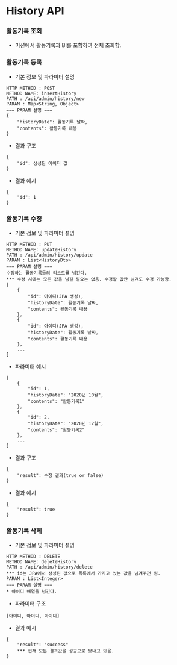 # History API

### 활동기록 조회
* 미션에서 활동기록과 BI를 포함하여 전체 조회함.

### 활동기록 등록
* 기본 정보 및 파라미터 설명
```
HTTP METHOD : POST
METHOD NAME: insertHistory
PATH : /api/admin/history/new
PARAM : Map<String, Object>
=== PARAM 설명 ===
{
    "historyDate": 활동기록 날짜,
    "contents": 활동기록 내용
}
```
* 결과 구조
```
{
    "id": 생성된 아이디 값
}
```
* 결과 예시
```
{
    "id": 1 
}
```

### 활동기록 수정
* 기본 정보 및 파라미터 설명
```
HTTP METHOD : PUT
METHOD NAME: updateHistory
PATH : /api/admin/history/update
PARAM : List<HistoryDto>
=== PARAM 설명 ===
수정하는 활동기록들의 리스트를 넘긴다.
*** 수정 시에는 모든 값을 넘길 필요는 없음. 수정할 값만 넘겨도 수정 가능함.
[
    {
        "id": 아이디(JPA 생성),
        "historyDate": 활동기록 날짜,
        "contents": 활동기록 내용
    },
    {
        "id": 아이디(JPA 생성),
        "historyDate": 활동기록 날짜,
        "contents": 활동기록 내용
    },
    ...
]
```
* 파라미터 예시
```
[
    {
        "id": 1,
        "historyDate": "2020년 10월",
        "contents": "활동기록1"
    },
    {
        "id": 2,
        "historyDate": "2020년 12월",
        "contents": "활동기록2"
    },
    ...
]
```
* 결과 구조
```
{
    "result": 수정 결과(true or false)
}
```
* 결과 예시
```
{
    "result": true
}
```

### 활동기록 삭제
* 기본 정보 및 파라미터 설명
```
HTTP METHOD : DELETE
METHOD NAME: deleteHistory
PATH : /api/admin/history/delete
*** id는 JPA에서 생성된 값으로 목록에서 가지고 있는 값을 넘겨주면 됨.
PARAM : List<Integer>
=== PARAM 설명 ===
* 아이디 배열을 넘긴다.
```
* 파라미터 구조
```
[아이디, 아이디, 아이디] 
```
* 결과 예시
```
{
    "result": "success"
    *** 현재 모든 결과값을 성공으로 보내고 있음.
}
```